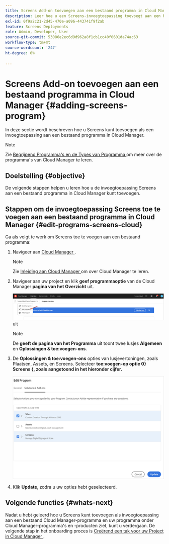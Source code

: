 ```yaml
---
title: Screens Add-on toevoegen aan een bestaand programma in Cloud Manager
description: Leer hoe u een Screens-invoegtoepassing toevoegt aan een bestaand programma in Cloud Manager for Screens as a Cloud Service.
exl-id: 0f9a2c21-2d45-470e-a096-443741f9f2ab
feature: Screens Deployments
role: Admin, Developer, User
source-git-commit: 53086e2ec6d9d962a8f1cb1cc40f0601da74ac63
workflow-type: tm+mt
source-wordcount: '247'
ht-degree: 0%

---
```


# Screens Add-on toevoegen aan een bestaand programma in Cloud Manager {#adding-screens-program}

In deze sectie wordt beschreven hoe u Screens kunt toevoegen als een invoegtoepassing aan een bestaand programma in Cloud Manager.

>[!NOTE]
>Zie [ Begrijpend Programma&#39;s en de Types van Programma ](https://experienceleague.adobe.com/docs/experience-manager-cloud-service/content/implementing/using-cloud-manager/programs/program-types.html?lang=nl-NL) om meer over de programma&#39;s van Cloud Manager te leren.

## Doelstelling {#objective}

De volgende stappen helpen u leren hoe u de invoegtoepassing Screens aan een bestaand programma in Cloud Manager kunt toevoegen.

## Stappen om de invoegtoepassing Screens toe te voegen aan een bestaand programma in Cloud Manager {#edit-programs-screens-cloud}

Ga als volgt te werk om Screens toe te voegen aan een bestaand programma:

1. Navigeer aan [ Cloud Manager ](https://my.cloudmanager.adobe.com/).

   >[!NOTE]
   >Zie [ Inleiding aan Cloud Manager ](https://experienceleague.adobe.com/docs/experience-manager-cloud-service/content/onboarding/journey/cloud-manager.html?lang=nl-NL) om over Cloud Manager te leren.

1. Navigeer aan uw project en klik **geef programmaoptie** van de Cloud Manager **pagina van het Overzicht** uit.

   ![ geef programma ](/help/screens-cloud/assets/onboarding/add-onexisting1.png) uit

   >[!NOTE]
   >De **geeft de pagina van het Programma** uit toont twee lusjes **Algemeen** en **Oplossingen &amp; toe:voegen-ons**.

1. De **Oplossingen &amp; toe:voegen-ons** opties van lusjevertoningen, zoals Plaatsen, Assets, en Screens. Selecteer **toe:voegen-op optie 0&rbrace; Screens &lbrace;, zoals aangetoond in het hieronder cijfer.**

   ![ Screens toe:voegen-op optie ](/help/screens-cloud/assets/onboarding/add-onexisting2.png)

1. Klik **Update**, zodra u uw opties hebt geselecteerd.

## Volgende functies {#whats-next}

Nadat u hebt geleerd hoe u Screens kunt toevoegen als invoegtoepassing aan een bestaand Cloud Manager-programma en uw programma onder Cloud Manager-programma&#39;s en -producten ziet, kunt u verdergaan. De volgende stap in het onboarding proces is [ Creërend een tak voor uw Project in Cloud Manager ](/help/screens-cloud/onboarding-screens-cloud/creating-a-branch.md).
